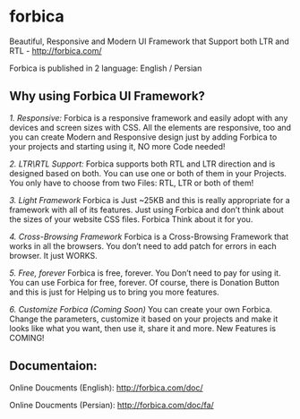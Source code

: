 # forbica
Beautiful, Responsive and Modern UI Framework that Support both LTR and RTL - http://forbica.com/

Forbica is published in 2 language: English / Persian

## Why using Forbica UI Framework?

*1. Responsive:*
Forbica is a responsive framework and easily adopt with any devices and screen sizes with CSS. All the elements are     responsive, too and you can create Modern and Responsive design just by adding Forbica to your projects and starting using it, NO more Code needed!

*2. LTR\RTL Support:*
Forbica supports both RTL and LTR direction and is designed based on both. You can use one or both of them in your Projects. You only have to choose from two Files: RTL, LTR or both of them!

*3. Light Framework*
Forbica is Just ~25KB and this is really appropriate for a framework with all of its features. Just using Forbica and don’t think about the sizes of your website CSS files. Forbica Think about it for you.

*4. Cross-Browsing Framework*
Forbica is a Cross-Browsing Framework that works in all the browsers. You don’t need to add patch for errors in each browser. It just WORKS.

*5. Free, forever*
Forbica is free, forever. You Don’t need to pay for using it. You can use Forbica for free, forever. Of course, there is Donation Button and this is just for Helping us to bring you more features.

*6. Customize Forbica (Coming Soon)*
You can create your own Forbica. Change the parameters, customize it based on your projects and make it looks like what you want, then use it, share it and more. New Features is COMING!

## Documentaion:

Online Doucments (English): http://forbica.com/doc/

Online Doucments (Persian): http://forbica.com/doc/fa/
